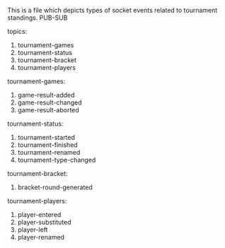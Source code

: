 This is a file which depicts types of socket events related to tournament standings.
PUB-SUB

topics:

1. tournament-games
2. tournament-status
3. tournament-bracket
4. tournament-players

tournament-games:

1. game-result-added
2. game-result-changed
3. game-result-aborted

tournament-status:

1. tournament-started
2. tournament-finished
3. tournament-renamed
4. tournament-type-changed

tournament-bracket:

1. bracket-round-generated

tournament-players:

1. player-entered
2. player-substituted
3. player-left
4. player-renamed
